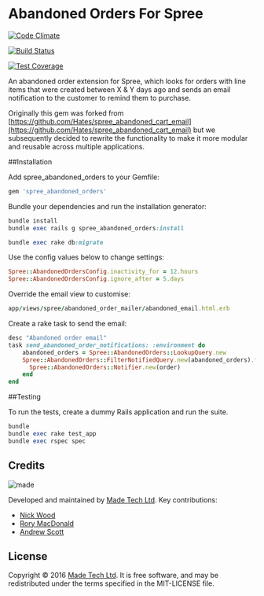 # Abandoned Orders For Spree

[![Code Climate](https://codeclimate.com/github/madetech/createsend-rails/badges/gpa.svg)](https://codeclimate.com/github/madetech/spree_abandoned_orders)

[![Build Status](https://travis-ci.org/madetech/createsend-rails.svg?branch=master)](https://travis-ci.org/madetech/spree_abandoned_orders)

[![Test Coverage](https://codeclimate.com/github/madetech/createsend-rails/badges/coverage.svg)](https://codeclimate.com/github/madetech/spree_abandoned_orders/coverage)

An abandoned order extension for Spree, which looks for orders with line items that were created between X & Y days ago and sends an email notification to the customer to remind them to purchase.

Originally this gem was forked from [https://github.com/Hates/spree_abandoned_cart_email](https://github.com/Hates/spree_abandoned_cart_email) but we subsequently decided to rewrite the functionality to make it more modular and reusable across multiple applications.

##Installation

Add spree_abandoned_orders to your Gemfile:

```ruby
gem 'spree_abandoned_orders'
```

Bundle your dependencies and run the installation generator:

```ruby
bundle install
bundle exec rails g spree_abandoned_orders:install

bundle exec rake db:migrate
```

Use the config values below to change settings:

```ruby
Spree::AbandonedOrdersConfig.inactivity_for = 12.hours
Spree::AbandonedOrdersConfig.ignore_after = 5.days
```

Override the email view to customise:

```ruby
app/views/spree/abandoned_order_mailer/abandoned_email.html.erb
```

Create a rake task to send the email:

```ruby
desc "Abandoned order email"
task send_abandoned_order_notifications: :environment do
    abandoned_orders = Spree::AbandonedOrders::LookupQuery.new
    Spree::AbandonedOrders::FilterNotifiedQuery.new(abandoned_orders).find_each do |order|
      Spree::AbandonedOrders::Notifier.new(order)
    end
end
```


##Testing

To run the tests, create a dummy Rails application and run the suite.

```ruby
bundle
bundle exec rake test_app
bundle exec rspec spec
```

## Credits

![made](https://s3-eu-west-1.amazonaws.com/made-assets/googleapps/google-apps.png)

Developed and maintained by [Made Tech Ltd](https://www.madetech.com/). Key contributions:

* [Nick Wood](https://github.com/SebAshton)
* [Rory MacDonald](https://github.com/rorymacdonald)
* [Andrew Scott](https://github.com/askl56)


## License
Copyright © 2016 [Made Tech Ltd](https://www.madetech.com/). It is free software, and may be redistributed under the terms specified in the MIT-LICENSE file.